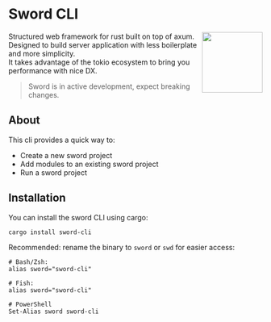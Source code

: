 # Sword CLI

> <img src="https://avatars.githubusercontent.com/u/228345998?s=200&v=4" align="right" width="120"/>

Structured web framework for rust built on top of axum.  
Designed to build server application with less boilerplate and more simplicity.  
It takes advantage of the tokio ecosystem to bring you performance with nice DX.

> Sword is in active development, expect breaking changes.

## About

This cli provides a quick way to:

- Create a new sword project
- Add modules to an existing sword project
- Run a sword project

## Installation

You can install the sword CLI using cargo:

```bash
cargo install sword-cli
```

Recommended: rename the binary to `sword` or `swd` for easier access:
```
# Bash/Zsh:
alias sword="sword-cli"

# Fish:
alias sword="sword-cli"

# PowerShell
Set-Alias sword sword-cli
```
